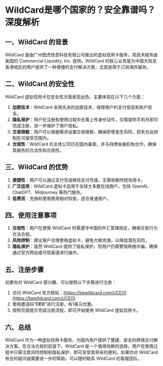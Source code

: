 # WildCard是哪个国家的？安全靠谱吗？深度解析

## 一、WildCard 的背景

WildCard 是由广州壁虎信息科技有限公司推出的虚拟信用卡服务，其技术服务由美国的 Commercial Liquidity, Inc. 提供。WildCard 的核心业务是为中国大陆及香港地区的用户提供了一种便捷的支付解决方案，尤其是用于订阅海外服务。

## 二、WildCard 的安全性

WildCard 虚拟信用卡在安全性方面表现出色，主要体现在以下几个方面：

1. **加密技术**：WildCard 采用先进的加密技术，保障用户的支付信息和账户安全。
2. **隐私保护**：用户在注册和使用过程中无需上传身份证件，仅需提供手机号即可完成注册，进一步保护了用户隐私。
3. **交易限额**：用户可以根据需求设置交易限额，确保即使发生风险，损失也会控制在可接受范围内。
4. **合规性**：WildCard 的主体公司已在国内备案，并与持牌金融机构合作，确保其服务的合法性和合规性。

## 三、WildCard 的优势

1. **便捷性**：用户可以通过支付宝或微信支付充值，无需依赖传统信用卡。
2. **广泛适用**：WildCard 虚拟卡适用于全球大多数在线商户，包括 OpenAI、ChatGPT、Midjourney 等热门服务。
3. **低费用**：充值和使用费用相对较低，适合普通用户。

## 四、使用注意事项

1. **合规性**：用户在使用 WildCard 时需遵守中国的外汇管理规定，确保交易行为合法合规。
2. **风险控制**：建议用户合理使用虚拟卡，避免大额充值，以降低潜在风险。
3. **隐私保护**：虽然 WildCard 提供了隐私保护，但用户仍需警惕网络诈骗，确保通过官方网站或可信渠道进行操作。

## 五、注册步骤

如果你对 WildCard 感兴趣，可以按照以下步骤进行注册：

1. 访问 WildCard 官方网站：[https://bewildcard.com/i/CEO](https://bewildcard.com/i/CEO)
2. 使用邀请码“**CEO**”进行注册，有1美元优惠。
3. 按照页面提示完成注册流程，即可开始使用 WildCard 虚拟信用卡。

## 六、总结

WildCard 作为一种虚拟信用卡服务，为国内用户提供了便捷、安全的跨境支付解决方案。在合法合规的前提下，WildCard 是一个值得信赖的选择。用户在使用过程中只需注意风险控制和隐私保护，即可享受其带来的便利。如果你对 WildCard 有任何疑问或需要进一步的帮助，可以随时联系 WildCard 的客服团队。
